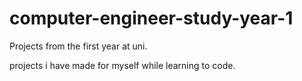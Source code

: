 # computer-engineer-study-year-1
Projects from the first year at uni.

projects i have made for myself while learning to code.
